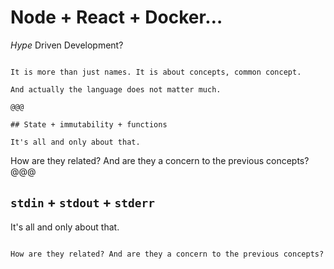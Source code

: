 <!-- .slide: data-state="contrasted" -->

# Node + React + Docker…

*Hype* Driven Development?

~~~~

It is more than just names. It is about concepts, common concept.

And actually the language does not matter much.

@@@

## State + immutability + functions

It's all and only about that.

~~~~

How are they related? And are they a concern to the previous concepts?
@@@

## `stdin` + `stdout` + `stderr`

It's all and only about that.

~~~~

How are they related? And are they a concern to the previous concepts?